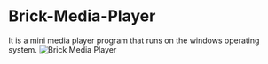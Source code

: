 # Brick-Media-Player
It is a mini media player program that runs on the windows operating system.
![Brick Media Player](https://user-images.githubusercontent.com/50779398/164038714-42d135aa-a3a6-4266-9904-17f69910ec8c.png)
